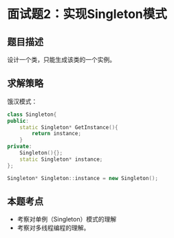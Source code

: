 # 面试题2：实现Singleton模式

## 题目描述

设计一个类，只能生成该类的一个实例。

## 求解策略

饿汉模式：

```c++
class Singleton{
public:
    static Singleton* GetInstance(){
        return instance;
    }
private:
    Singleton(){};
    static Singleton* instance;
};

Singleton* Singleton::instance = new Singleton();
```

## 本题考点

- 考察对单例（Singleton）模式的理解
- 考察对多线程编程的理解。